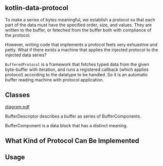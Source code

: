 ## kotlin-data-protocol

 To make a series of bytes meaningful, we establish a protocol so that each part of the data must have the specified order, size, and values. They are written to the buffer, or feteched from the buffer both with compliance of the protocol.

However, writing code that implements a protocol feels very exhuastive and petty.
What if there exists a machine that applies the injected protocol to the injected data series? 

`BufferedProtocol` is a framework that fetches typed data from the given byte-buffer with iteration, and runs a registered callback (which applies protocol) according to the datatype to be handled. So it is an automatic buffer reading machine with protocol application.

## Classes

[diagram.pdf](https://github.com/binchoo/kotlin-buffer-protocol/blob/master/diagram/diagram.pdf)

BufferDescriptor describes a buffer as series of BufferComponents.

BufferComponent is a data block that has a distinct meaning.

## What Kind of Protocol Can Be Implemented

## Usage



